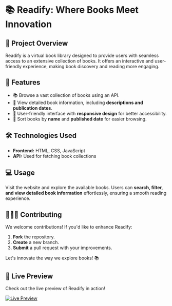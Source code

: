 # 📚 Readify: Where Books Meet Innovation

## 🌟 Project Overview
Readify is a virtual book library designed to provide users with seamless access to an extensive collection of books. It offers an interactive and user-friendly experience, making book discovery and reading more engaging.

## 🔧 Features
- 📚 Browse a vast collection of books using an API.
- 📖 View detailed book information, including **descriptions and publication dates**.
- 🎨 User-friendly interface with **responsive design** for better accessibility.
- 🔄 Sort books by **name** and **published date** for easier browsing.

## 🛠️ Technologies Used
- **Frontend:** HTML, CSS, JavaScript
- **API:** Used for fetching book collections

## 💻 Usage
Visit the website and explore the available books. Users can **search, filter, and view detailed book information** effortlessly, ensuring a smooth reading experience.

## 👨‍👩‍👦 Contributing
We welcome contributions! If you'd like to enhance Readify:
1. **Fork** the repository.
2. **Create** a new branch.
3. **Submit** a pull request with your improvements.

Let's innovate the way we explore books! 📚

## 🎥 Live Preview
Check out the live preview of Readify in action!

[![Live Preview](https://raw.githubusercontent.com/codewithprajapti/readify/main/utilities/Demo.gif)](https://vubetubeayoutubepage.netlify.app/)
